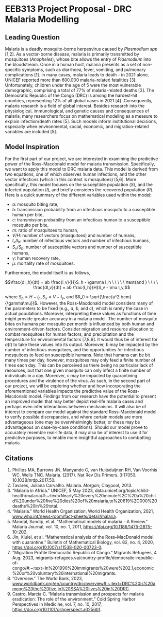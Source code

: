 # EEB313 Project Proposal - DRC Malaria Modelling 

## Leading Question

Malaria is a deadly mosquito-borne herpesvirus caused by _Plasmodium spp_ [1,2]. As a vector-borne disease, malaria is primarily transmitted by mosquitoes (_Anopheles_), whose bite allows the entry of _Plasmodium_ into the bloodstream. Once in a human host, malaria presents as a set of non-specific symptoms, such as diarrhoea, fever, vomiting, and pulmonary complications [1]. In many cases, malaria leads to death - in 2021 alone, UNICEF reported more than 600,000 malaria-related fatalities [3]. Unfortunately, children under the age of 5 were the most vulnerable demographic, comprising a total of 77% of malaria-related deaths [3]. The Democratic Republic of the Congo (DRC) is among the hardest-hit countries, representing 12% of all global cases in 2021 [4]. Consequently, malaria research is a field of global interest. Besides research into the physiological, immunological, and genetic causes and consequences of malaria, many researchers focus on mathematical modeling as a measure to explain infection/death rates [5]. Such models inform institutional decisions, especially when environmental, social, economic, and migration-related variables are included [5].

## Model Inspiration

For the first part of our project, we are interested in examining the predictive power of the Ross-Macdonald model for malaria transmission. Specifically, we want to apply this model to DRC malaria data. This model is derived from two equations, one of which observes human infections, and the other vector infections (which in this context is mosquitoes) [5,6]. More specifically, this model focuses on the susceptible population ($S$), and the infected population ($I$), and briefly considers the recovered population ($R$). Here is a quick summary of the different variables used within the model:
* $a$: mosquito biting rate,
* $b$: transmission probability from an infectious mosquito to a susceptible human per bite,
* $c$: transmission probability from an infectious human to a susceptible mosquito per bite,
* $m$: ratio of mosquitoes to human,
* $V / H$: number of vectors (mosquitoes) and number of humans,
* $I_v / I_h$: number of infectious vectors and number of infectious humans,
* $S_v / S_h$: number of susceptible vectors and number of susceptible humans,
* $\gamma$: human recovery rate,
* $\mu$: mortality rate of mosquitoes.

Furthermore, the model itself is as follows,

$$\frac{dI_h}{dt} = ab \frac{I_v}{H}S_h - \gamma I_h \ \ \ \ \ \text{and } \ \ \ \ \frac{dI_v}{dt} = ab \frac{I_h}{H}S_v - \mu I_v,$$

where $S_h = H - I_h, S_v = V - I_v,$ and $R_0 = \sqrt{\frac{a^2 bcm}{\gamma\mu}}$. However, the Ross-Macdonald model considers many of 
the parameters to be fixed (e.g., $a$, $b$, and $c$), which is rarely the case in actual populations. Moreover, interpreting these values 
as functions of time might provide greater accuracy in a malaria model. The number of mosquito bites on humans per mosquito per month is 
influenced by both human and environment-driven factors. Consider migration and resource allocation to combat mosquitoes for human factors, 
and precipitation and the temperature for environmental factors [7,8,9]. It would thus be of interest for $a(t)$ to take these values into 
its output. Moreover, $b$ may be impacted by the number of infectious mosquitoes, and the opportunities for infectious mosquitoes to feed 
on susceptible humans. Note that humans can be bit many times per day, however, mosquitoes may only feed a finite number of times 
each day. This can be perceived as there being no particular lack of resources, but that one given mosquito can only infect a finite number 
of individuals in a day. Moreover, $c$ may be impacted by quarantining procedures and the virulence of the virus. As such, in the second 
part of our project, we will be exploring whether and how incorporating the aforementioned variables impacts the predictive value of the 
Ross-Macdonald model. Findings from our research have the potential to present an improved model that may better depict real-life malaria 
cases and perhaps even infer interactions between mechanisms. It will also be of interest to compare our model against the standard 
Ross-Macdonald model to verify possible discrepancies, and where certain models are more advantageous (one may be overwhelmingly better, 
or these may be advantageous on case-by-case conditions). Should our model prove to accurately resemble real-life data, it may also be 
of interest to use it for predictive purposes, to enable more insightful approaches to combatting malaria. 

## Citations

1. Phillips MA, Burrows JN, Manyando C, van Huijsduijnen RH, Van Voorhis WC, Wells TNC. Malaria. (2017). Nat Rev Dis Primers. 3:17050. 10.1038/nrdp.2017.50.
2. Tavares, Juliana Carvalho. Malaria. _Morgan_; Claypool, 2013. 
3.  “Malaria in Africa.” UNICEF, 5 May 2023, data.unicef.org/topic/child-health/malaria/#:~:text=Nearly%20every%20minute%2C%20a%20child%20under%20five%20dies%20of%20malaria,to%20619%2C000%20deaths%20in%20total.
4.  “Malaria.” World Health Organization, World Health Organization, 2021, www.who.int/news-room/fact-sheets/detail/malaria.
5.  Mandal, Sandip, et al. “Mathematical models of malaria - A Review.” Malaria Journal, vol. 10, no. 1, 2011, https://doi.org/10.1186/1475-2875-10-202.
6.  Jin, Xiulei, et al. “Mathematical analysis of the Ross–MacDonald model with quarantine.” Bulletin of Mathematical Biology, vol. 82, no. 4, 2020, https://doi.org/10.1007/s11538-020-00723-0. 
7.  “Migration Profile Democratic Republic of Congo.” Migrants Refugees, 4 Aug. 2023, migrants-refugees.va/country-profile/democratic-republic-of-congo/#:~:text=In%201990%20immigrants%20were%202.1,economic%20or%20voluntary%20international%20migrants.
8.  “Overview.” The World Bank, 2023, www.worldbank.org/en/country/drc/overview#:~:text=DRC%20is%20among%20the%20five,in%20SSA%20lives%20in%20DRC.
9.  Castro, Marcia C. “Malaria transmission and prospects for malaria eradication: The role of the environment.” Cold Spring Harbor Perspectives in Medicine, vol. 7, no. 10, 2017, https://doi.org/10.1101/cshperspect.a025601. 
